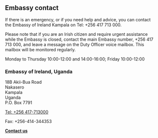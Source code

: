 ## Embassy contact

If there is an emergency, or if you need help and advice, you can contact the Embassy of Ireland Kampala on Tel: +256 417 713 000.

Please note that if you are an Irish citizen and require urgent assistance while the Embassy is closed, contact the main Embassy number, +256 417 713 000, and leave a message on the Duty Officer voice mailbox. This mailbox will be monitored regularly.

Monday to Thursday 10:00-12:00 and 14:00-16:00; Friday 10:00-12:00

### Embassy of Ireland, Uganda

18B Akii-Bua Road   
Nakasero   
Kampala   
Uganda   
P.O. Box 7791

[Tel: +256 417-713000](tel:+256417-713000)

Fax: +256-414-344353

[**Contact us**](/en/uganda/kampala/contact/)